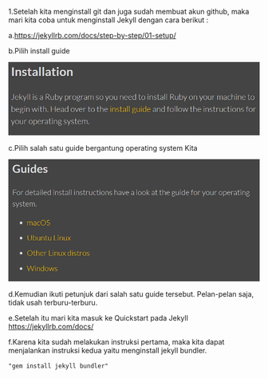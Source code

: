 1.Setelah kita menginstall git dan juga sudah membuat akun github, maka mari kita coba untuk menginstall Jekyll dengan cara berikut :

  a.https://jekyllrb.com/docs/step-by-step/01-setup/

  b.Pilih install guide

  ![images](https://raw.githubusercontent.com/farz-hkh/extra182/master/assets/images/install_guide.PNG)

  c.Pilih salah satu guide bergantung operating system Kita

  ![images](https://raw.githubusercontent.com/farz-hkh/extra182/master/assets/images/guide.PNG)

  d.Kemudian ikuti petunjuk dari salah satu guide tersebut. Pelan-pelan saja, tidak usah terburu-terburu.

  e.Setelah itu mari kita masuk ke Quickstart pada Jekyll
  https://jekyllrb.com/docs/

  f.Karena kita sudah melakukan instruksi pertama, maka kita dapat menjalankan instruksi kedua yaitu menginstall jekyll bundler.

  ```PS
  "gem install jekyll bundler"
  ```
